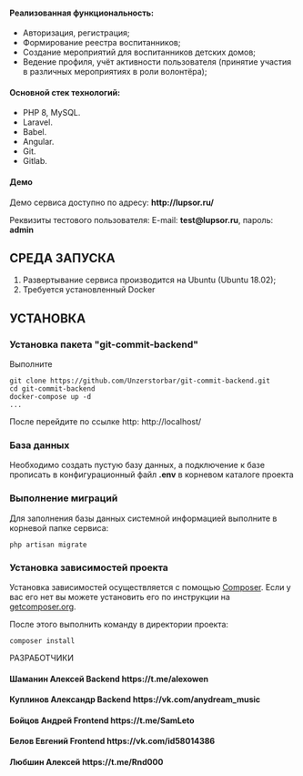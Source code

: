 <h4>Реализованная функциональность:</h4>
<ul>
    <li>Авторизация, регистрация;</li>
    <li>Формирование реестра воспитанников;</li>
    <li>Создание мероприятий для воспитанников детских домов;</li>
    <li>Ведение профиля, учёт активности пользователя (принятие участия в различных мероприятиях в роли волонтёра);</li>
</ul> 

<h4>Основной стек технологий:</h4>
<ul>
	<li>PHP 8, MySQL.</li>
	<li>Laravel.</li>
	<li>Babel.</li>
	<li>Angular.</li>
	<li>Git.</li>
	<li>Gitlab.</li>

 </ul>
<h4>Демо</h4>
<p>Демо сервиса доступно по адресу: <b>http://lupsor.ru/</b></p>
<p>Реквизиты тестового пользователя: E-mail: <b>test@lupsor.ru</b>, пароль: <b>admin</b></p>

СРЕДА ЗАПУСКА
------------
1) Развертывание сервиса производится на Ubuntu (Ubuntu 18.02);
2) Требуется установленный Docker


УСТАНОВКА
------------
### Установка пакета "git-commit-backend"

Выполните
~~~
git clone https://github.com/Unzerstorbar/git-commit-backend.git
cd git-commit-backend
docker-compose up -d
...
~~~

После перейдите по ссылке http: http://localhost/

### База данных

Необходимо создать пустую базу данных, а подключение к базе прописать в конфигурационный файл **.env** в корневом каталоге проекта

### Выполнение миграций

Для заполнения базы данных системной информацией выполните в корневой папке сервиса:
~~~
php artisan migrate 
~~~

### Установка зависимостей проекта

Установка зависимостей осуществляется с помощью [Composer](http://getcomposer.org/). Если у вас его нет вы можете установить его по инструкции
на [getcomposer.org](http://getcomposer.org/doc/00-intro.md#installation-nix).

После этого выполнить команду в директории проекта:

~~~
composer install
~~~

РАЗРАБОТЧИКИ

<h4>Шаманин Алексей Backend https://t.me/alexowen </h4>
<h4>Куплинов Александр Backend https://vk.com/anydream_music </h4>
<h4>Бойцов Андрей Frontend https://t.me/SamLeto </h4>
<h4>Белов Евгений Frontend https://vk.com/id58014386 </h4>
<h4>Любшин Алексей https://t.me/Rnd000 </h4>


